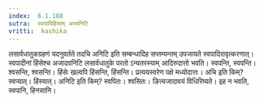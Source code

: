 ```yaml
---
index:  6.1.188
sutra:  स्वपादिहिंसाम् अच्यनिटि
vritti:  kashika 
---
```


लसार्वधातुकग्रहणं यदनुवर्तते तदचि अनिटि इति सम्बन्धादिह सप्तम्यन्तम् उपजायते स्वपादिरावृत्करणात्। स्वपादीनां हिंसेश्च अजादवनिटि लसार्वधातुके परतो ऽन्यतरस्याम् आदिरुदात्तो भवति। स्वपन्ति, स्वपन्ति। श्वसन्ति, श्वसन्ति। हिंसेः खल्वपि हिंसन्ति, हिंसन्ति। प्रत्ययस्वरेण पक्षे मध्योदात्तः। अचि इति किम्? स्वप्यात्। हिंस्यात्। अनिटि इति किम्? स्वपितः। श्वसितः। ङित्यजादावयं विधिरिष्यते। इह न भवति, स्वपानि, हिनसानि।

